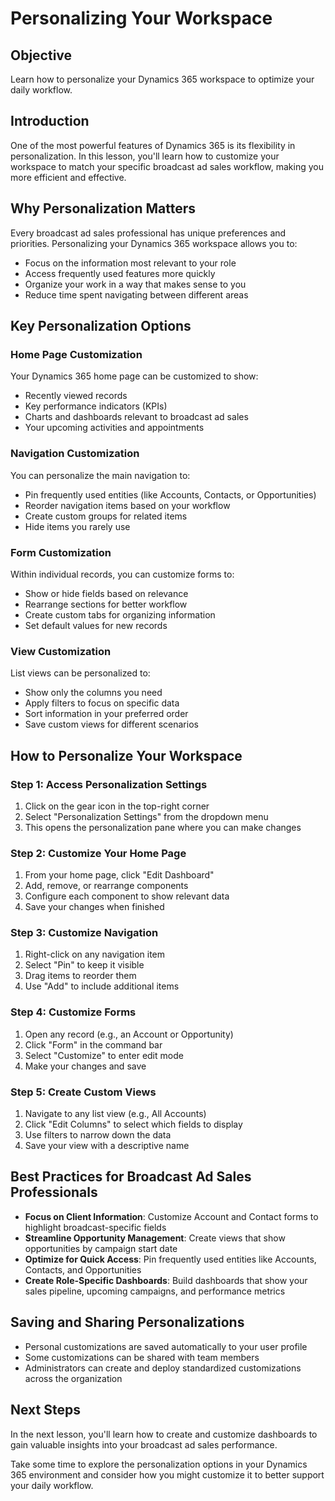 # Personalizing Your Workspace

## Objective
Learn how to personalize your Dynamics 365 workspace to optimize your daily workflow.

## Introduction

One of the most powerful features of Dynamics 365 is its flexibility in personalization. In this lesson, you'll learn how to customize your workspace to match your specific broadcast ad sales workflow, making you more efficient and effective.

## Why Personalization Matters

Every broadcast ad sales professional has unique preferences and priorities. Personalizing your Dynamics 365 workspace allows you to:

- Focus on the information most relevant to your role
- Access frequently used features more quickly
- Organize your work in a way that makes sense to you
- Reduce time spent navigating between different areas

## Key Personalization Options

### Home Page Customization

Your Dynamics 365 home page can be customized to show:

- Recently viewed records
- Key performance indicators (KPIs)
- Charts and dashboards relevant to broadcast ad sales
- Your upcoming activities and appointments

### Navigation Customization

You can personalize the main navigation to:

- Pin frequently used entities (like Accounts, Contacts, or Opportunities)
- Reorder navigation items based on your workflow
- Create custom groups for related items
- Hide items you rarely use

### Form Customization

Within individual records, you can customize forms to:

- Show or hide fields based on relevance
- Rearrange sections for better workflow
- Create custom tabs for organizing information
- Set default values for new records

### View Customization

List views can be personalized to:

- Show only the columns you need
- Apply filters to focus on specific data
- Sort information in your preferred order
- Save custom views for different scenarios

## How to Personalize Your Workspace

### Step 1: Access Personalization Settings

1. Click on the gear icon in the top-right corner
2. Select "Personalization Settings" from the dropdown menu
3. This opens the personalization pane where you can make changes

### Step 2: Customize Your Home Page

1. From your home page, click "Edit Dashboard"
2. Add, remove, or rearrange components
3. Configure each component to show relevant data
4. Save your changes when finished

### Step 3: Customize Navigation

1. Right-click on any navigation item
2. Select "Pin" to keep it visible
3. Drag items to reorder them
4. Use "Add" to include additional items

### Step 4: Customize Forms

1. Open any record (e.g., an Account or Opportunity)
2. Click "Form" in the command bar
3. Select "Customize" to enter edit mode
4. Make your changes and save

### Step 5: Create Custom Views

1. Navigate to any list view (e.g., All Accounts)
2. Click "Edit Columns" to select which fields to display
3. Use filters to narrow down the data
4. Save your view with a descriptive name

## Best Practices for Broadcast Ad Sales Professionals

- **Focus on Client Information**: Customize Account and Contact forms to highlight broadcast-specific fields
- **Streamline Opportunity Management**: Create views that show opportunities by campaign start date
- **Optimize for Quick Access**: Pin frequently used entities like Accounts, Contacts, and Opportunities
- **Create Role-Specific Dashboards**: Build dashboards that show your sales pipeline, upcoming campaigns, and performance metrics

## Saving and Sharing Personalizations

- Personal customizations are saved automatically to your user profile
- Some customizations can be shared with team members
- Administrators can create and deploy standardized customizations across the organization

## Next Steps

In the next lesson, you'll learn how to create and customize dashboards to gain valuable insights into your broadcast ad sales performance.

Take some time to explore the personalization options in your Dynamics 365 environment and consider how you might customize it to better support your daily workflow.
